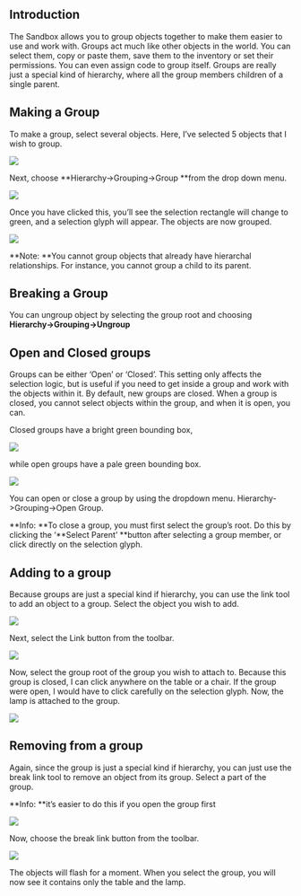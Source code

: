 
## Introduction

The Sandbox allows you to group objects together to make them easier to use and work with. Groups act much like other objects in the world. You can select them, copy or paste them, save them to the inventory or set their permissions. You can even assign code to group itself. Groups are really just a special kind of hierarchy, where all the group members children of a single parent.

## Making a Group

To make a group, select several objects. Here, I’ve selected 5 objects that I wish to group.

![](./working-with-groups/selections.html_Image0.png)

Next, choose **Hierarchy->Grouping->Group **from the drop down menu.

![](./working-with-groups/selections.html_Image1.png)

Once you have clicked this, you’ll see the selection rectangle will change to green, and a selection glyph will appear. The objects are now grouped.

![](./working-with-groups/selections.html_Image2.png)

**Note: **You cannot group objects that already have hierarchal relationships. For instance, you cannot group a child to its parent. 

## Breaking a Group

You can ungroup object by selecting the group root and choosing **Hierarchy->Grouping->Ungroup**

## Open and Closed groups

Groups can be either ‘Open’ or ‘Closed’. This setting only affects the selection logic, but is useful if you need to get inside a group and work with the objects within it. By default, new groups are closed. When a group is closed, you cannot select objects within the group, and when it is open, you can.

Closed groups have a bright green bounding box,

![](./working-with-groups/selections.html_Image3.png)

while open groups have a pale green bounding box.

![](./working-with-groups/selections.html_Image4.png)

You can open or close a group by using the dropdown menu. Hierarchy->Grouping->Open Group.

**Info: **To close a group, you must first select the group’s root. Do this by clicking the ‘**Select Parent’ **button after selecting a group member, or click directly on the selection glyph. 

## Adding to a group

Because groups are just a special kind if hierarchy, you can use the link tool to add an object to a group. Select the object you wish to add.

![](./working-with-groups/selections.html_Image5.png)

Next, select the Link button from the toolbar.

![](./working-with-groups/selections.html_Image6.png)

Now, select the group root of the group you wish to attach to. Because this group is closed, I can click anywhere on the table or a chair. If the group were open, I would have to click carefully on the selection glyph. Now, the lamp is attached to the group.

![](./working-with-groups/selections.html_Image7.png)

## Removing from a group

Again, since the group is just a special kind if hierarchy, you can just use the break link tool to remove an object from its group. Select a part of the group.

**Info: **it’s easier to do this if you open the group first 

![](./working-with-groups/selections.html_Image8.png)

Now, choose the break link button from the toolbar.

![](./working-with-groups/selections.html_Image9.png)

The objects will flash for a moment. When you select the group, you will now see it contains only the table and the lamp.

